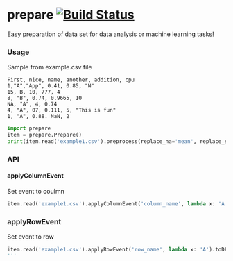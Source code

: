 # prepare [![Build Status](https://travis-ci.org/saromanov/prepare.svg)](https://travis-ci.org/saromanov/prepare)

Easy preparation of data set for data analysis or machine learning tasks!

### Usage

Sample from example.csv file
```
First, nice, name, another, addition, cpu
1,"A","App", 0.41, 0.85, "N"
15, B, 10, 777, 4
8, "B", 0.74, 0.9665, 10
NA, "A", 4, 0.74
4, "A", 07, 0.111, 5, "This is fun"
1, "A", 0.88. NaN, 2
```

```python
import prepare
item = prepare.Prepare()
print(item.read('example1.csv').preprocess(replace_na='mean', replace_string_na=' ').toDF())
```


### API

#### applyColumnEvent
Set event to coulmn

```python
item.read('example1.csv').applyColumnEvent('column_name', lambda x: 'A').toDF()
```

### applyRowEvent
Set event to row

```python
item.read('example1.csv').applyRowEvent('row_name', lambda x: 'A').toDF()
'''

